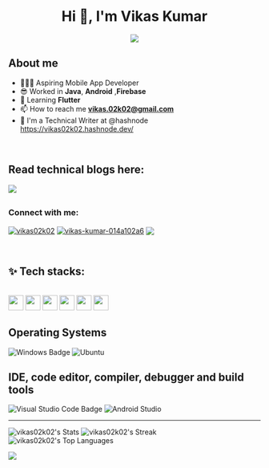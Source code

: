 <!-- This is the Header Banner of my profile -->

<!--![GihubBanner](https://github.com/Suraj-kumar00/Suraj-kumar00/assets/123288511/ddde374c-fe44-405e-a576-550df39bb446)-->

<!-- This is my name -->

<h1 align="center">Hi 👋, I'm Vikas Kumar</h1>

<!-- This is Typing SVG -->

<p align="center">
  <a href="https://git.io/typing-svg"><img src="https://readme-typing-svg.demolab.com?font=Fira+Code&duration=3000&pause=1000&color=00D9F7&center=true&vCenter=true&width=435&lines=I'm+a+Mobile+App+Developer+;Open-Source+Contributor;Technical Writer"></a>
</p>

<!-- This is about me -->
   <tr>
    <td>

## About me 

- 🧑🏻‍💻 Aspiring Mobile App Developer
- 😎 Worked in **Java**, **Android** ,**Firebase**
- 🌱 Learning **Flutter**
- 📫 How to reach me **vikas.02k02@gmail.com**
- 📝 I'm a Technical Writer at @hashnode https://vikas02k02.hashnode.dev/

</td>
</tr>

<br>

<!-- Read the blogs here on my hashnode profile -->

## Read technical blogs here:
<p align="left"> 

</a>
  <a href="https://vikas02k02.hashnode.dev/"
    target="_blank"
    rel="Vikas's hashnode" >
    <img
      src="https://img.shields.io/badge/Hashnode-2962FF?style=for-the-badge&logo=hashnode&logoColor=white" />
  </a>
</p>


<!-- come on let's connect here -->

## <h3 align="left"> Connect with me:</h3>
<p align="left">
<a href="https://twitter.com/vikas02k02" target="blank">
 <img align="center" src="https://img.shields.io/badge/Twitter-%231DA1F2.svg?style=for-the-badge&logo=Twitter&logoColor=white" alt="vikas02k02" /></a>
<a href="https://www.linkedin.com/in/vikas-kumar-014a102a6/" target="blank"><img align="center" src="https://img.shields.io/badge/linkedin-%230077B5.svg?style=for-the-badge&logo=linkedin&logoColor=white" alt="vikas-kumar-014a102a6" /></a>
<a href="https://www.leetcode.com/vikas02k02/" target="blank"><img align="center" src="https://img.shields.io/badge/LeetCode-FFA116.svg?style=for-the-badge&logo=LeetCode&logoColor=white"/></a>

</p>

<!-- these are my tech stacks that i'm using currently-->

<br>



## ✨ Tech stacks:
   <br>
<code><a href="https://www.oracle.com/java/" target="_blank"><img height="30" src="https://www.vectorlogo.zone/logos/java/java-icon.svg"></a></code>
<code><a href="https://developer.android.com/" target="_blank"><img height="30" src="https://www.vectorlogo.zone/logos/android/android-icon.svg"></a></code>
<code><a href="https://firebase.google.com/" target="_blank"><img height="30" src="https://www.vectorlogo.zone/logos/firebase/firebase-icon.svg"></a></code>
<code><a href="https://dart.dev/" target="_blank"><img height="30" src="https://www.vectorlogo.zone/logos/dartlang/dartlang-icon.svg"></a></code>
<code><a href="https://docs.flutter.dev/" target="_blank"><img height="30" src="https://www.vectorlogo.zone/logos/flutterio/flutterio-icon.svg"></a></code>
<code><a href="https://git-scm.com/" target="_blank"><img height="30" src="https://www.vectorlogo.zone/logos/git-scm/git-scm-icon.svg"></a></code>



<br>


## Operating Systems </h3>  
![Windows Badge](https://img.shields.io/badge/Windows-0078D4?logo=windows&logoColor=fff&style=for-the-badge)
![Ubuntu](https://img.shields.io/badge/Ubuntu-E95420?logo=ubuntu&logoColor=fff&style=for-the-badge)
<br>

##  IDE, code editor, compiler, debugger and build tools  
![Visual Studio Code Badge](https://img.shields.io/badge/Visual%20Studio%20Code-007ACC?logo=visualstudiocode&logoColor=fff&style=for-the-badge)
![Android Studio](https://img.shields.io/badge/Android%20Studio-3DDC84.svg?style=for-the-badge&logo=android-studio&logoColor=white)

---

![vikas02k02's Stats](https://github-readme-stats.vercel.app/api?username=vikas02k02&theme=radical&show_icons=true&hide_border=false&count_private=false)
![vikas02k02's Streak](https://github-readme-streak-stats.herokuapp.com/?user=vikas02k02&theme=radical&hide_border=false)
![vikas02k02's Top Languages](https://github-readme-stats.vercel.app/api/top-langs/?username=vikas02k02&theme=radical&show_icons=true&hide_border=false&layout=compact)

<!-- This is LeetCode Stats-->
![](https://leetcard.jacoblin.cool/vikas02k02?ext=heatmap)











<!--
**vikas02k02/vikas02k02** is a ✨ _special_ ✨ repository because its `README.md` (this file) appears on your GitHub profile.

Here are some ideas to get you started:

- 🔭 I’m currently working on ...
- 🌱 I’m currently learning ...
- 👯 I’m looking to collaborate on ...
- 🤔 I’m looking for help with ...
- 💬 Ask me about ...
- 📫 How to reach me: ...
- 😄 Pronouns: ...
- ⚡ Fun fact: ...
-->
